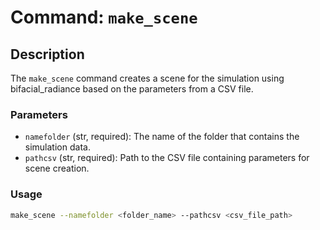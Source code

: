 # Command: `make_scene`

## Description

The `make_scene` command creates a scene for the simulation using bifacial_radiance based on the parameters from a CSV file.

### Parameters

- `namefolder` (str, required): The name of the folder that contains the simulation data.
- `pathcsv` (str, required): Path to the CSV file containing parameters for scene creation.

### Usage

```bash
make_scene --namefolder <folder_name> --pathcsv <csv_file_path>
```